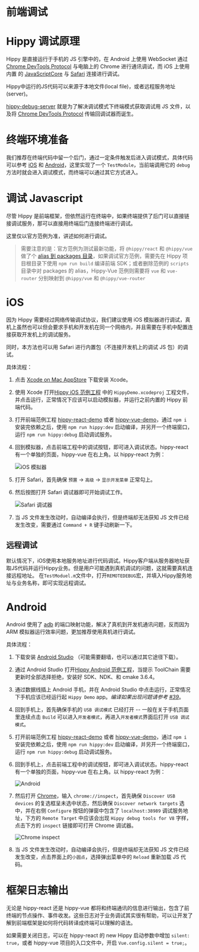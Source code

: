 # 前端调试

# Hippy 调试原理

Hippy 是直接运行于手机的 JS 引擎中的，在 Android 上使用 WebSocket 通过 [Chrome DevTools Protocol](//chromedevtools.github.io/devtools-protocol/) 与电脑上的 Chrome 进行通讯调试，而 iOS 上使用内置 的 [JavaScriptCore](//developer.apple.com/documentation/javascriptcore) 与 [Safari](//www.apple.com.cn/cn/safari/) 连接进行调试。

Hippy中运行的JS代码可以来源于本地文件(local file)，或者远程服务地址(server)。

[hippy-debug-server](//www.npmjs.com/package/hippy-debug-server) 就是为了解决调试模式下终端模式获取调试用 JS 文件，以及将 [Chrome DevTools Protocol](//chromedevtools.github.io/devtools-protocol/) 传输回调试器而诞生。

# 终端环境准备

我们推荐在终端代码中留一个后门，通过一定条件触发后进入调试模式，具体代码可以参考 [iOS](//github.com/Tencent/Hippy/blob/master/examples/ios-demo/HippyDemo/TestModule.m#L36) 和 [Android](//github.com/Tencent/Hippy/blob/master/examples/android-demo/example/src/main/java/com/tencent/mtt/hippy/example/module/TestModule.java#L31)，这里实现了一个 `TestModule`，当前端调用它的 `debug` 方法时就会进入调试模式，而终端可以通过其它方式进入。

# 调试 Javascript

尽管 Hippy 是前端框架，但依然运行在终端中，如果终端提供了后门可以直接链接调试服务，那可以直接用终端后门连接终端进行调试。

这里仅以官方范例为准，讲述如何进行调试。

> 需要注意的是：官方范例为测试最新功能，将 `@hippy/react` 和 `@hippy/vue` 做了个 [alias 到 packages 目录](https://github.com/Tencent/Hippy/blob/master/examples/hippy-react-demo/scripts/hippy-webpack.dev.js#L76)，如果调试官方范例，需要先在 Hippy 项目根目录下使用 ```npm run build``` 编译前端 SDK；或者删除范例的 `scripts` 目录中对 packages 的 alias，Hippy-Vue 范例则需要将 `vue` 和 `vue-router` 分别映射到 `@hippy/vue` 和 `@hippy/vue-router`

# iOS

因为 Hippy 需要经过网络传输调试协议，我们建议使用 iOS 模拟器进行调试，真机上虽然也可以但会要求手机和开发机在同一个网络内，并且需要在手机中配置连接获取开发机上的调试服务。

同时，本方法也可以用 Safari 进行内置包（不连接开发机上的调试 JS 包）的调试。

具体流程：

1. 点击 [Xcode on Mac AppStore](//apps.apple.com/cn/app/xcode/id497799835?l=en&mt=12) 下载安装 Xcode。
2. 使用 Xcode 打开[Hippy iOS 范例工程](//github.com/Tencent/Hippy/tree/master/examples/ios-demo) 中的 `HippyDemo.xcodeproj` 工程文件，并点击运行，正常情况下应该可以启动模拟器，并运行之前内置的 Hippy 前端代码。
3. 打开前端范例工程 [hippy-react-demo](//github.com/Tencent/Hippy/tree/master/examples/hippy-react-demo) 或者 [hippy-vue-demo](//github.com/Tencent/Hippy/tree/master/examples/hippy-vue-demo)，通过 `npm i` 安装完依赖之后，使用 `npm run hippy:dev` 启动编译，并另开一个终端窗口，运行 `npm run hippy:debug` 启动调试服务。
4. 回到模拟器，点击前端工程中的调试按钮，即可进入调试状态。hippy-react 有一个单独的页面，hippy-vue 在右上角。以 hippy-react 为例：

    ![iOS 模拟器](//puui.qpic.cn/vupload/0/1577796352672_tmjp70r3bma.png/0)

5. 打开 Safari，首先确保 `预置` -> `高级` -> `显示开发菜单` 正常勾上。
6. 然后按图打开 Safari 调试器即可开始调试工作。

    ![Safari 调试器](//puui.qpic.cn/vupload/0/1577796789605_xogl73o57yk.png/0)

7. 当 JS 文件发生改动时，自动编译会执行，但是终端却无法获知 JS 文件已经发生改变，需要通过 `Command + R` 键手动刷新一下。

## 远程调试

默认情况下，iOS使用本地服务地址进行代码调试。Hippy客户端从服务器地址获取JS代码并运行Hippy业务。但是用户可能遇到真机调试的问题，这就需要真机连接远程地址。
在`TestModuel.m`文件中，打开`REMOTEDEBUG`宏，并填入Hippy服务地址与业务名称，即可实现远程调试。


# Android

Android 使用了 [adb](//developer.android.com/studio/command-line/adb) 的端口映射功能，解决了真机到开发机通讯问题，反而因为 ARM 模拟器运行效率问题，更加推荐使用真机进行调试。

具体流程：

1. 下载安装 [Android Studio](//developer.android.com/studio) （可能需要翻墙，也可以通过其它途径下载）。
2. 通过 Android Studio 打开[Hippy Android 范例工程](//github.com/Tencent/Hippy/tree/master/examples/android-demo)，当提示 ToolChain 需要更新时全部选择拒绝，安装好 SDK、NDK、和 cmake 3.6.4。
3. 通过数据线插上 Android 手机，并在 Android Studio 中点击运行，正常情况下手机应该已经运行起 `Hippy Demo` app。*编译如果出现问题请参考 [#39](//github.com/Tencent/Hippy/issues/39)*。
4. 回到手机上，首先确保手机的 `USB 调试模式` 已经打开 -- 一般在关于手机页面里连续点击 `Build` 可以进入`开发者模式`，再进入`开发者模式`界面后打开 `USB 调试模式`。
5. 打开前端范例工程 [hippy-react-demo](//github.com/Tencent/Hippy/tree/master/examples/hippy-react-demo) 或者 [hippy-vue-demo](//github.com/Tencent/Hippy/tree/master/examples/hippy-vue-demo)，通过 `npm i` 安装完依赖之后，使用 `npm run hippy:dev` 启动编译，并另开一个终端窗口，运行 `npm run hippy:debug` 启动调试服务。
6. 回到手机上，点击前端工程中的调试按钮，即可进入调试状态。hippy-react 有一个单独的页面，hippy-vue 在右上角。以 hippy-react 为例：

    ![Android](//puui.qpic.cn/vupload/0/1577798072036_g2qmcvgi6n9.png/0)

7. 然后打开 [Chrome](//www.google.com/chrome/)，输入 `chrome://inspect`，首先确保 `Discover USB devices` 的复选框呈未选中状态，然后确保 `Discover network targets` 选中，并在右侧 `Configure` 按钮的弹窗中包含了 `localhost:38989` 调试服务地址，下方的 `Remote Target` 中应该会出现 `Hippy debug tools for V8` 字样，点击下方的 `inspect` 链接即可打开 Chrome 调试器。

    ![Chrome inspect](//puui.qpic.cn/vupload/0/1577798490075_9tezu60gzzo.png/0)

8. 当 JS 文件发生改动时，自动编译会执行，但是终端却无法获知 JS 文件已经发生改变，点击界面上的`小圆点`，选择弹出菜单中的 `Reload` 重新加载 JS 代码。

# 框架日志输出

无论是 hippy-react 还是 hippy-vue 都将和终端通讯的信息进行输出，包含了前终端的节点操作、事件收发。这些日志对于业务调试其实很有帮助，可以让开发了解到前端框架是如何将代码转译成终端可以理解的语法。

如果需要关闭日志，可以在 hippy-react 的 new Hippy 启动参数中增加 `silent: true`，或者 hippy-vue 项目的入口文件中，开启 `Vue.config.silent = true;`。
